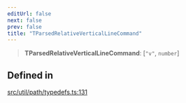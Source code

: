 ```yaml
---
editUrl: false
next: false
prev: false
title: "TParsedRelativeVerticalLineCommand"
---
```


> **TParsedRelativeVerticalLineCommand**: [`"v"`, `number`]

## Defined in

[src/util/path/typedefs.ts:131](https://github.com/fabricjs/fabric.js/blob/a0b4adf41e0a1fd81824114cedd4c32bfb8cac25/src/util/path/typedefs.ts#L131)
